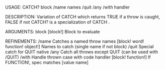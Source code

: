 USAGE:
     CATCH? block /name names /quit /any /with handler

DESCRIPTION:
     Variation of CATCH which returns TRUE if a throw is caught, FALSE if not
     CATCH? is a specialization of CATCH .

ARGUMENTS:
    block [block!]
        Block to evaluate

REFINEMENTS:
    /name
        Catches a named throw
    names [block! word! function! object!]
        Names to catch (single name if not block)
    /quit
        Special catch for QUIT native
    /any
        Catch all throws except QUIT (can be used with /QUIT)
    /with
        Handle thrown case with code
    handler [block! function!]
        If FUNCTION!, spec matches [value name]
